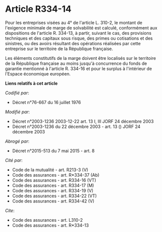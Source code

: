 # Article R334-14

Pour les entreprises visées au 4° de l'article L. 310-2, le montant de l'exigence minimale de marge de solvabilité est
calculé, conformément aux dispositions de l'article R. 334-13, à partir, suivant le cas, des provisions techniques et des
capitaux sous risque, des primes ou cotisations et des sinistres, ou des avoirs résultant des opérations réalisées par cette
entreprise sur le territoire de la République française.

Les éléments constitutifs de la marge doivent être localisés sur le territoire de la République française au moins jusqu'à
concurrence du fonds de garantie mentionné à l'article R. 334-16 et pour le surplus à l'intérieur de l'Espace économique
européen.

**Liens relatifs à cet article**

_Codifié par_:

  - Décret n°76-667 du 16 juillet 1976

_Modifié par_:

  - Décret n°2003-1236 2003-12-22 art. 13 I, III JORF 24 décembre 2003
  - Décret n°2003-1236 du 22 décembre 2003 - art. 13 () JORF 24 décembre 2003

_Abrogé par_:

  - Décret n°2015-513 du 7 mai 2015 - art. 8

_Cité par_:

  - Code de la mutualité - art. R213-3 (V)
  - Code des assurances - art. R*334-37 (Ab)
  - Code des assurances - art. R334-16 (VT)
  - Code des assurances - art. R334-17 (M)
  - Code des assurances - art. R334-19 (V)
  - Code des assurances - art. R334-22 (VT)
  - Code des assurances - art. R334-42 (V)

_Cite_:

  - Code des assurances - art. L310-2
  - Code des assurances - art. R*334-13
